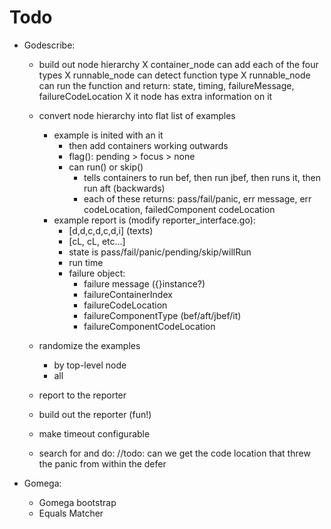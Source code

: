 Todo
====

- Godescribe:
    - build out node hierarchy
        X container_node can add each of the four types
        X runnable_node can detect function type
            X runnable_node can run the function and return:
                state, timing, failureMessage, failureCodeLocation
        X it node has extra information on it

    - convert node hierarchy into flat list of examples
        - example is inited with an it
           - then add containers working outwards
           - flag(): pending > focus > none
           - can run() or skip()
               - tells containers to run bef, then run jbef, then runs it, then run aft (backwards)
               - each of these returns:
                   pass/fail/panic, err message, err codeLocation, failedComponent codeLocation
       - example report is (modify reporter_interface.go):
           - [d,d,c,d,c,d,i] (texts)
           - [cL, cL, etc...]
           - state is pass/fail/panic/pending/skip/willRun
           - run time
           - failure object:
               - failure message ({}instance?)
               - failureContainerIndex
               - failureCodeLocation
               - failureComponentType (bef/aft/jbef/it)
               - failureComponentCodeLocation


    - randomize the examples
        - by top-level node
        - all

    - report to the reporter

    - build out the reporter (fun!)
    - make timeout configurable
    - search for and do: //todo: can we get the code location that threw the panic from within the defer



- Gomega:
    - Gomega bootstrap
    - Equals Matcher
